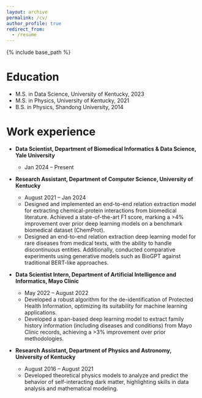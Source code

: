 ```yaml
---
layout: archive
permalink: /cv/
author_profile: true
redirect_from:
  - /resume
---
```


{% include base_path %}

Education
======
* M.S. in Data Science, University of Kentucky, 2023
* M.S. in Physics, University of Kentucky, 2021
* B.S. in Physics, Shandong University, 2014

Work experience
======
* **Data Scientist, Department of Biomedical Informatics & Data Science, Yale University**
  * Jan 2024 – Present

* **Research Assistant, Department of Computer Science, University of Kentucky**
  * August 2021 – Jan 2024
  * Designed and implemented an end-to-end relation extraction model for extracting chemical-protein interactions from biomedical literature. Achieved a state-of-the-art F1 score, marking a >4% improvement over prior deep learning models on a benchmark biomedical dataset (ChemProt).
  * Designed an end-to-end relation extraction deep learning model for rare diseases from medical texts, with the ability to handle discontinuous entities. Additionally, conducted comparative experiments using generative models such as BioGPT against traditional BERT-like approaches.

* **Data Scientist Intern, Department of Artificial Intelligence and Informatics, Mayo Clinic**
  * May 2022 – August 2022
  * Developed a robust algorithm for the de-identification of Protected Health Information, optimizing its suitability for machine learning applications.
  * Developed a span-based deep learning model to extract family history information (including diseases and conditions) from Mayo Clinic records, achieving a >3% improvement over prior methodologies.
 
* **Research Assistant, Department of Physics and Astronomy, University of Kentucky**
  * August 2016 – August 2021
  * Developed theoretical physics models to analyze and predict the behavior of self-interacting dark matter, highlighting skills in data analysis and mathematical modeling.

